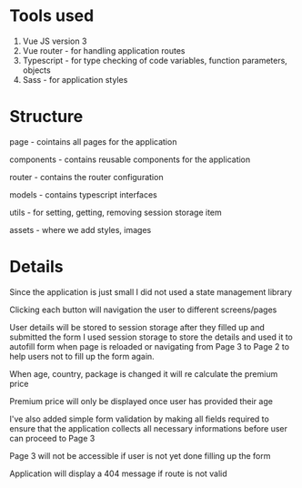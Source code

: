 # Tools used
1. Vue JS version 3
2. Vue router - for handling application routes
3. Typescript - for type checking of code variables, function parameters, objects
4. Sass - for application styles

# Structure
page - cointains all pages for the application

components - contains reusable components for the application

router - contains the router configuration

models - contains typescript interfaces

utils - for setting, getting, removing session storage item

assets - where we add styles, images

# Details

Since the application is just small I did not used a state management library

Clicking each button will navigation the user to different screens/pages

User details will be stored to session storage after they filled up and submitted the form
I used session storage to store the details and used it to autofill form when page is reloaded or navigating from Page 3 to Page 2 to help users not to fill up the form again.

When age, country, package is changed it will re calculate the premium price

Premium price will only be displayed once user has provided their age

I've also added simple form validation by making all fields required to ensure that the application collects all necessary informations before user can proceed to Page 3

Page 3 will not be accessible if user is not yet done filling up the form

Application will display a 404 message if route is not valid
